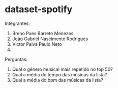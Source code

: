 # dataset-spotify

Integrantes:
  1. Breno Paes Barreto Menezes
  2. João Gabriel Nascimento Rodrigues
  3. Victor Paiva Paulo Neto
  4. 

Perguntas:
  1. Qual o gênero musical mais repetido no top 50?
  2. Qual a média do tempo das músicas da lista?
  3. Qual a média do bpm das músicas da lista?
